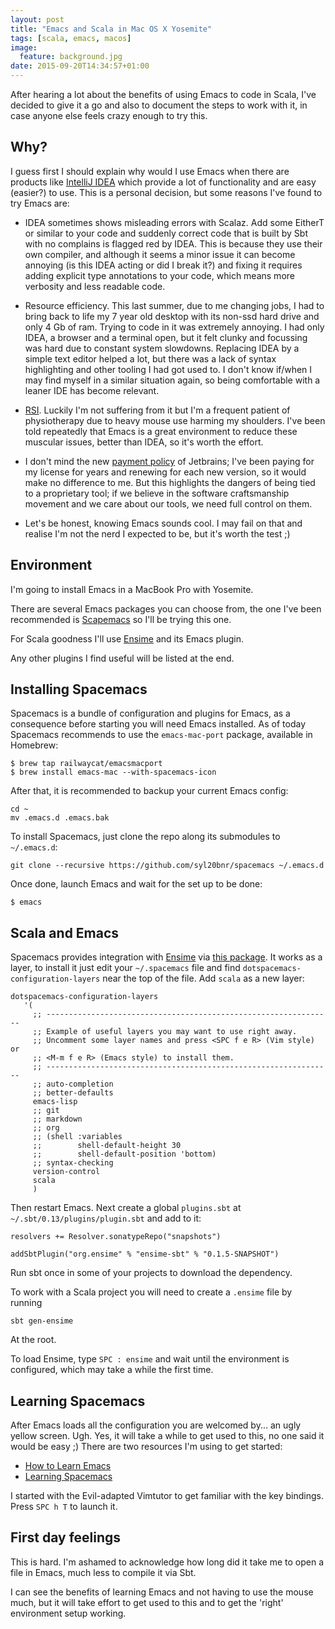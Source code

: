 ```yaml
---
layout: post
title: "Emacs and Scala in Mac OS X Yosemite"
tags: [scala, emacs, macos]
image:
  feature: background.jpg
date: 2015-09-20T14:34:57+01:00
---
```


After hearing a lot about the benefits of using Emacs to code in Scala, I've decided to give it a go and also to document the steps to work with it, in case anyone else feels crazy enough to try this.

<!-- more -->

## Why?

I guess first I should explain why would I use Emacs when there are products like [IntelliJ IDEA](https://www.jetbrains.com/idea/?fromMenu) which provide a lot of functionality and are easy (easier?) to use. This is a personal decision, but some reasons I've found to try Emacs are:

* IDEA sometimes shows misleading errors with Scalaz. Add some EitherT or similar to your code and suddenly correct code that is built by Sbt with no complains is flagged red by IDEA. This is because they use their own compiler, and although it seems a minor issue it can become annoying (is this IDEA acting or did I break it?) and fixing it requires adding explicit type annotations to your code, which means more verbosity and less readable code.

* Resource efficiency. This last summer, due to me changing jobs, I had to bring back to life my 7 year old desktop with its non-ssd hard drive and only 4 Gb of ram. Trying to code in it was extremely annoying. I had only IDEA, a browser and a terminal open, but it felt clunky and focussing was hard due to constant system slowdowns. Replacing IDEA by a simple text editor helped a lot, but there was a lack of syntax highlighting and other tooling I had got used to. I don't know if/when I may find myself in a similar situation again, so being comfortable with a leaner IDE has become relevant.

* [RSI](http://www.nhs.uk/conditions/Repetitive-strain-injury/Pages/Introduction.aspx). Luckily I'm not suffering from it but I'm a frequent patient of physiotherapy due to heavy mouse use harming my shoulders. I've been told repeatedly that Emacs is a great environment to reduce these muscular issues, better than IDEA, so it's worth the effort.

* I don't mind the new [payment policy](https://www.jetbrains.com/company/press/pr_030915.html) of Jetbrains; I've been paying for my license for years and renewing for each new version, so it would make no difference to me. But this highlights the dangers of being tied to a proprietary tool; if we believe in the software craftsmanship movement and we care about our tools, we need full control on them.

* Let's be honest, knowing Emacs sounds cool. I may fail on that and realise I'm not the nerd I expected to be, but it's worth the test ;)

## Environment

I'm going to install Emacs in a MacBook Pro with Yosemite. 

There are several Emacs packages you can choose from, the one I've been recommended is [Scapemacs](https://github.com/syl20bnr/spacemacs) so I'll be trying this one.

For Scala goodness I'll use [Ensime](https://github.com/ensime) and its Emacs plugin.

Any other plugins I find useful will be listed at the end.

## Installing Spacemacs

Spacemacs is a bundle of configuration and plugins for Emacs, as a consequence before starting you will need Emacs installed. As of today Spacemacs recommends to use the `emacs-mac-port` package, available in Homebrew:

	$ brew tap railwaycat/emacsmacport
	$ brew install emacs-mac --with-spacemacs-icon
	

After that, it is recommended to backup your current Emacs config:

	cd ~
	mv .emacs.d .emacs.bak

To install Spacemacs, just clone the repo along its submodules to `~/.emacs.d`:

	git clone --recursive https://github.com/syl20bnr/spacemacs ~/.emacs.d

Once done, launch Emacs and wait for the set up to be done:

	$ emacs

## Scala and Emacs

Spacemacs provides integration with [Ensime](https://github.com/ensime) via [this package](https://github.com/syl20bnr/spacemacs/tree/master/contrib/!lang/scala). It works as a layer, to install it just edit your `~/.spacemacs` file and find `dotspacemacs-configuration-layers` near the top of the file. Add `scala` as a new layer:

	dotspacemacs-configuration-layers
	   '(
	     ;; ----------------------------------------------------------------
	     ;; Example of useful layers you may want to use right away.
	     ;; Uncomment some layer names and press <SPC f e R> (Vim style) or
	     ;; <M-m f e R> (Emacs style) to install them.
	     ;; ----------------------------------------------------------------
	     ;; auto-completion
	     ;; better-defaults
	     emacs-lisp
	     ;; git
	     ;; markdown
	     ;; org
	     ;; (shell :variables
	     ;;        shell-default-height 30
	     ;;        shell-default-position 'bottom)
	     ;; syntax-checking
	     version-control
	     scala
	     )

Then restart Emacs. Next create a global `plugins.sbt` at `~/.sbt/0.13/plugins/plugin.sbt` and add to it:

	resolvers += Resolver.sonatypeRepo("snapshots")
	
	addSbtPlugin("org.ensime" % "ensime-sbt" % "0.1.5-SNAPSHOT")

Run sbt once in some of your projects to download the dependency.

To work with a Scala project you will need to create a `.ensime` file by running

	sbt gen-ensime

At the root. 

To load Ensime, type `SPC : ensime` and wait until the environment is configured, which may take a while the first time.

## Learning Spacemacs

After Emacs loads all the configuration you are welcomed by... an ugly yellow screen. Ugh. Yes, it will take a while to get used to this, no one said it would be easy ;) There are two resources I'm using to get started:

* [How to Learn Emacs](http://sachachua.com/blog/wp-content/uploads/2013/05/How-to-Learn-Emacs-v2-Large.png)
* [Learning Spacemacs](https://github.com/syl20bnr/spacemacs#learning-spacemacs)

I started with the Evil-adapted Vimtutor to get familiar with the key bindings. Press `SPC h T` to launch it.

## First day feelings

This is hard. I'm ashamed to acknowledge how long did it take me to open a file in Emacs, much less to compile it via Sbt. 

I can see the benefits of learning Emacs and not having to use the mouse much, but it will take effort to get used to this and to get the 'right' environment setup working.









